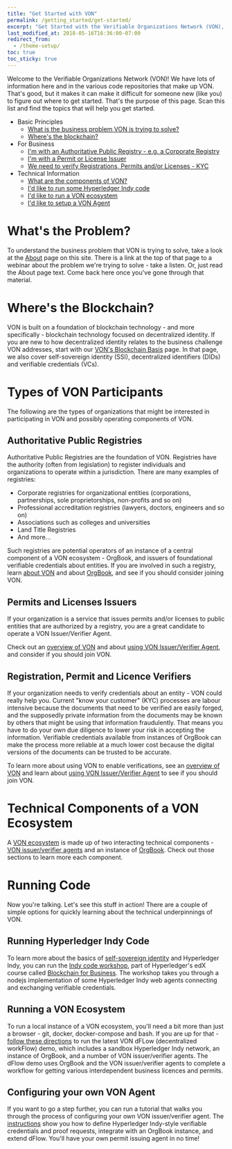 ```yaml
---
title: "Get Started with VON"
permalink: /getting_started/get-started/
excerpt: "Get Started with the Verifiable Organizations Network (VON), Self-Sovereign Identity and Verifiable Credentials to empower business."
last_modified_at: 2018-05-16T16:36:00-07:00
redirect_from:
  - /theme-setup/
toc: true
toc_sticky: true
---
```


Welcome to the Verifiable Organizations Network (VON)!  We have lots of information here and in the various code repositories that make up VON. That's good, but it makes it can make it difficult for someone new (like you) to figure out where to get started. That's the purpose of this page.  Scan this list and find the topics that will help you get started.

- Basic Principles
  - [What is the business problem VON is trying to solve?](#whats-the-problem)
  - [Where's the blockchain?](#wheres-the-blockchain)
- For Business
  - [I'm with an Authoritative Public Registry - e.g. a Corporate Registry](#authoritative-public-registries)
  - [I'm with a Permit or License Issuer](#permits-and-licenses-issuers)
  - [We need to verify Registrations, Permits and/or Licenses - KYC](#registration-permit-and-licence-verifiers)
- Technical Information
  - [What are the components of VON?](#technical-components-of-a-von-ecosystem)
  - [I'd like to run some Hyperledger Indy code](#running-indy-code)
  - [I'd like to run a VON ecosystem](#running-a-von-ecosystem)
  - [I'd like to setup a VON Agent](#configuring-your-own-von-agent)

# What's the Problem?

To understand the business problem that VON is trying to solve, take a look at the [About](/about) page on this site. There is a link at the top of that page to a webinar about the problem we're trying to solve - take a listen. Or, just read the About page text. Come back here once you've gone through that material.

# Where's the Blockchain?

VON is built on a foundation of blockchain technology - and more specifically - blockchain technology focused on decentralized identity. If you are new to how decentralized identity relates to the business challenge VON addresses, start with our [VON's Blockchain Basis](/getting_started/vons-blockchain-basis)  page. In that page, we also cover self-sovereign identity (SSI), decentralized identifiers (DIDs) and verifiable credentials (VCs).

# Types of VON Participants

The following are the types of organizations that might be interested in participating in VON and possibly operating components of VON.

## Authoritative Public Registries

Authoritative Public Registries are the foundation of VON. Registries have the authority (often from legislation) to register individuals and organizations to operate within a jurisdiction. There are many examples of registries:

- Corporate registries for organizational entities (corporations, partnerships, sole proprietorships, non-profits and so on)
- Professional accreditation registries (lawyers, doctors, engineers and so on)
- Associations such as colleges and universities
- Land Title Registries
- And more...

Such registries are potential operators of an instance of a central component of a VON ecosystem - OrgBook, and issuers of foundational verifiable credentials about entities. If you are involved in such a registry, learn [about VON](/getting_started/von-overview) and about [OrgBook](/getting_started/orgbook), and see if you should consider joining VON.

## Permits and Licenses Issuers

If your organization is a service that issues permits and/or licenses to public entities that are authorized by a registry, you are a great candidate to operate a VON Issuer/Verifier Agent.

Check out an [overview of VON](/getting_started/von-overview) and about [using VON Issuer/Verifier Agent](/getting_started/von-issuer-verifier-agent), and consider if you should join VON.

## Registration, Permit and Licence Verifiers

If your organization needs to verify credentials about an entity - VON could really help you. Current "know your customer" (KYC) processes are labour intensive because the documents that need to be verified are easily forged, and the supposedly private information from the documents may be known by others that might be using that information fraudulently. That means you have to do your own due diligence to lower your risk in accepting the information. Verifiable credentials available from instances of OrgBook can make the process more reliable at a much lower cost because the digital versions of the documents can be trusted to be accurate.

To learn more about using VON to enable verifications, see an [overview of VON](/getting_started/von-overview) and learn about [using VON Issuer/Verifier Agent](/getting_started/von-issuer-verifier-agent) to see if you should join VON.

# Technical Components of a VON Ecosystem

A [VON ecosystem](/getting_started/von-overview) is made up of two interacting technical components - [VON issuer/verifier agents](/getting_started/von-issuer-verifier-agent) and an instance of [OrgBook](/getting_started/orgbook). Check out those sections to learn more each component.

# Running Code

Now you're talking. Let's see this stuff in action!  There are a couple of simple options for quickly learning about the technical underpinnings of VON.

## Running Hyperledger Indy Code

To learn more about the basics of [self-sovereign identity](/getting_started/vons-blockchain-basis#self-sovereign-identity) and Hyperledger Indy, you can run the [Indy code workshop](https://github.com/hyperledger/education/blob/master/LFS171x/indy-material/nodejs/README.md), part of Hyperledger's edX course called [Blockchain for Business](https://www.edx.org/course/blockchain-for-business-an-introduction-to-hyperledger-technologies). The workshop takes you through a nodejs implementation of some Hyperledger Indy web agents connecting and exchanging verifiable credentials.

## Running a VON Ecosystem

To run a local instance of a VON ecosystem, you'll need a bit more than just a browser - git, docker, docker-compose and bash. If you are up for that - [follow these directions](https://github.com/bcgov/dFLow/blob/master/docker/VONQuickStartGuide.md) to run the latest VON dFLow (decentralized workFlow) demo, which includes a sandbox Hyperledger Indy network, an instance of OrgBook, and a number of VON issuer/verifier agents. The dFlow demo uses OrgBook and the VON issuer/verifier agents to complete a workflow for getting various interdependent business licences and permits.

## Configuring your own VON Agent

If you want to go a step further, you can run a tutorial that walks you through the process of configuring your own VON issuer/verifier agent. The [instructions](https://github.com/bcgov/von-agent-template/blob/master/GettingStartedTutorial.md) show you how to define Hyperledger Indy-style verifiable credentials and proof requests, integrate with an OrgBook instance, and extend dFlow. You'll have your own permit issuing agent in no time!